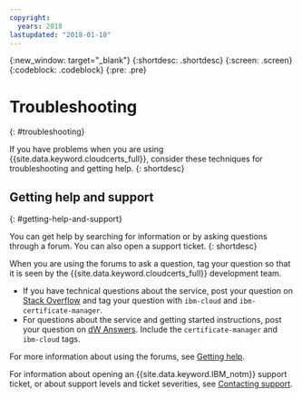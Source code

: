 ```yaml
---
copyright:
  years: 2018
lastupdated: "2018-01-10"
---
```

{:new_window: target="_blank"}
{:shortdesc: .shortdesc}
{:screen: .screen}
{:codeblock: .codeblock}
{:pre: .pre}

# Troubleshooting
{: #troubleshooting}

If you have problems when you are using {{site.data.keyword.cloudcerts_full}}, consider these techniques for troubleshooting and getting help.
{: shortdesc}


## Getting help and support
{: #getting-help-and-support}



You can get help by searching for information or by asking questions through a forum. You can also open a support ticket.
{: shortdesc}

When you are using the forums to ask a question, tag your question so that it is seen by the {{site.data.keyword.cloudcerts_full}} development team.

-   If you have technical questions about the service, post your question on [Stack Overflow](http://stackoverflow.com/search?q=certificate-manager+ibm-cloud) and tag your question with `ibm-cloud` and `ibm-certificate-manager`.  
-   For questions about the service and getting started instructions, post your question on [dW Answers](https://developer.ibm.com/answers/search.html?f=&type=question&q=certificate-manager&q=ibm-cloud). Include the `certificate-manager` and `ibm-cloud` tags.

For more information about using the forums, see [Getting help](https://console.bluemix.net/docs/support/index.html#getting-help).

For information about opening an {{site.data.keyword.IBM_notm}} support ticket, or about support levels and ticket severities, see [Contacting support](https://console.bluemix.net/docs/support/index.html#contacting-support).
